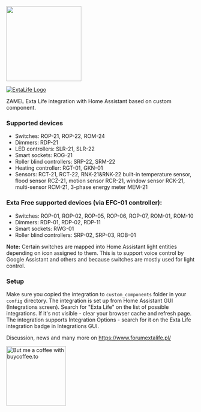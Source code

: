 <img src="https://github.com/home-assistant/assets/blob/master/logo/logo.png" width="200px"/>

[![ExtaLife Logo](https://yt3.ggpht.com/ytc/AKedOLRdji2oMcII8lorhHubp4V0mptIxdYMYJf25crN=s176-c-k-c0x00ffffff-no-rj)](https://www.forumextalife.pl/) 

ZAMEL Exta Life integration with Home Assistant based on custom component.
### Supported devices
* Switches: ROP-21, ROP-22, ROM-24
* Dimmers: RDP-21
* LED controllers: SLR-21, SLR-22
* Smart sockets: ROG-21
* Roller blind controllers: SRP-22, SRM-22
* Heating controller: RGT-01, GKN-01
* Sensors: RCT-21, RCT-22, RNK-21&RNK-22 built-in temperature sensor, flood sensor RCZ-21, motion sensor RCR-21, window sensor RCK-21, multi-sensor RCM-21, 3-phase energy meter MEM-21

### Exta Free supported devices (via EFC-01 controller):
* Switches: ROP-01, ROP-02, ROP-05, ROP-06, ROP-07, ROM-01, ROM-10
* Dimmers: RDP-01, RDP-02, RDP-11
* Smart sockets: RWG-01
* Roller blind controllers: SRP-02, SRP-03, ROB-01

**Note:** Certain switches are mapped into Home Assistant light entities depending on icon assigned to them. This is to support voice control by Google Assistant and others and because switches are mostly used for light control.
### Setup
Make sure you copied the integration to `custom_components` folder in your `config` directory.
The integration is set up from Home Assistant GUI (Integrations screen). Search for "Exta Life" on the list of possible integrations. If it's not visible - clear your browser cache and refresh page.
The integration supports Integration Options - search for it on the Exta Life integration badge in Integrations GUI.

Discussion, news and many more on https://www.forumextalife.pl/

<a href="https://buycoffee.to/dgtal1" target="_blank"><img src="https://buycoffee.to/btn/buycoffeeto-btn-primary.svg" style="width: 159px" alt="But me a coffee with buycoffee.to"></a>
